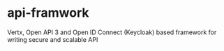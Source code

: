 # api-framwork
Vertx, Open API 3 and Open ID Connect (Keycloak) based framework for writing secure and scalable API
